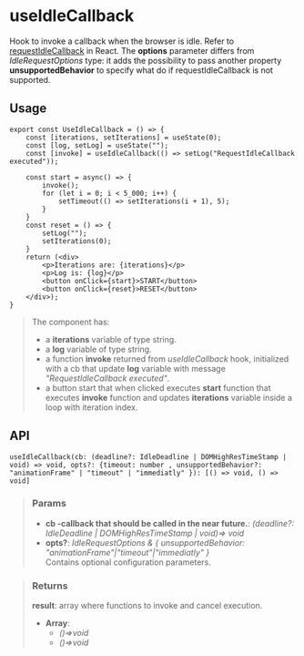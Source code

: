 # useIdleCallback
Hook to invoke a callback when the browser is idle. Refer to [requestIdleCallback](https://developer.mozilla.org/en-US/docs/Web/API/Window/requestIdleCallback) in React. The __options__ parameter differs from _IdleRequestOptions_ type: it adds the possibility to pass another property __unsupportedBehavior__ to specify what do if requestIdleCallback is not supported.

## Usage

```tsx
export const UseIdleCallback = () => {
	const [iterations, setIterations] = useState(0);
	const [log, setLog] = useState("");
	const [invoke] = useIdleCallback(() => setLog("RequestIdleCallback executed"));

	const start = async() => {
		invoke();
		for (let i = 0; i < 5_000; i++) {
			setTimeout(() => setIterations(i + 1), 5);
		}
	}
	const reset = () => {
		setLog("");
		setIterations(0);
	}
	return (<div>
		<p>Iterations are: {iterations}</p>
		<p>Log is: {log}</p>
		<button onClick={start}>START</button>
		<button onClick={reset}>RESET</button>
	</div>);
}
```

> The component has:
> - a __iterations__ variable of type string.
> - a __log__ variable of type string.
> - a function __invoke__ returned from _useIdleCallback_ hook, initialized with a cb that update __log__ variable with message _"RequestIdleCallback executed"_.
> - a button start that when clicked executes __start__ function that executes __invoke__ function and updates __iterations__ variable inside a loop with iteration index.


## API

```tsx
useIdleCallback(cb: (deadline?: IdleDeadline | DOMHighResTimeStamp | void) => void, opts?: {timeout: number , unsupportedBehavior?: "animationFrame" | "timeout" | "immediatly" }): [() => void, () => void]
```

> ### Params
>
> - __cb -callback that should be called in the near future.__: _(deadline?: IdleDeadline | DOMHighResTimeStamp | void)=> void_
> - __opts?__: _IdleRequestOptions & { unsupportedBehavior: "animationFrame"|"timeout"|"immediatly" }_  
Contains optional configuration parameters.
>

> ### Returns
>
> __result__: array where functions to invoke and cancel execution.
> - __Array__:  
>     - _()=>void_  
>     - _()=>void_  
>